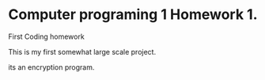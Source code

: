 # Computer programing 1 Homework 1. 


First Coding homework

This is my first somewhat large scale project.

its an encryption program.

